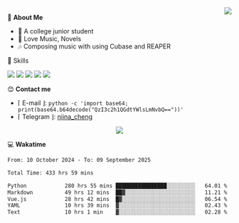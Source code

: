 <a href="#">
    <img align="right" src="https://github-readme-stats-tau-lilac-25.vercel.app/api?username=irorange27&count_private=true&show_icons=true&theme=transparent" />
</a>

💭 **About Me**

- 🏫 A college junior student
- 🍕 Love Music, Novels
- 🎶 Composing music with using Cubase and REAPER


🚀 Skills

![](https://img.shields.io/badge/-python-3e74a2?style=for-the-badge&logo=Python&logoColor=fff
)
![](https://img.shields.io/badge/-javascript-f0db4f?style=for-the-badge&logo=JavaScript&logoColor=fff
)
![](https://img.shields.io/badge/-vue3-41b883?style=for-the-badge&logo=Vue.js&logoColor=fff
)
![](https://img.shields.io/badge/-docker-2496ed?style=for-the-badge&logo=Docker&logoColor=fff
)
![](https://img.shields.io/badge/-linux-000000?style=for-the-badge&logo=Linux&logoColor=fff&color=000
)

😊 **Contact me**

- ⌈ E-mail ⌋: `python -c 'import base64; print(base64.b64decode("QzI3c2h1QGdtYWlsLmNvbQ=="))'`
- ⌈ Telegram ⌋: [niina_cheng](https://t.me/niina_cheng)

</p>
    <p align="center">
    <img src="https://profile-counter.glitch.me/{irorange27}/count.svg" />
</p>

💻 **Wakatime**

<!--START_SECTION:waka-->

```txt
From: 10 October 2024 - To: 09 September 2025

Total Time: 433 hrs 59 mins

Python            280 hrs 55 mins ████████████████░░░░░░░░░   64.01 %
Markdown          49 hrs 12 mins  ██▓░░░░░░░░░░░░░░░░░░░░░░   11.21 %
Vue.js            28 hrs 42 mins  █▓░░░░░░░░░░░░░░░░░░░░░░░   06.54 %
YAML              10 hrs 39 mins  ▓░░░░░░░░░░░░░░░░░░░░░░░░   02.43 %
Text              10 hrs 1 min    ▓░░░░░░░░░░░░░░░░░░░░░░░░   02.28 %
```

<!--END_SECTION:waka-->
